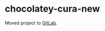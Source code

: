 # chocolatey-cura-new
Moved project to [GitLab](https://gitlab.com/chocolatey-packages1/chocolatey-cura-new).
